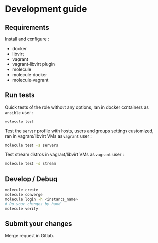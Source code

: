 Development guide
=================

Requirements
------------

Install and configure :

* docker
* libvirt
* vagrant
* vagrant-libvirt plugin
* molecule
* molecule-docker
* molecule-vagrant

Run tests
---------

Quick tests of the role without any options, ran in docker containers as `ansible` user :

```sh
molecule test
```

Test the `server` profile with hosts, users and groups settings customized,
ran in vagrant/libvirt VMs as `vagrant` user :

```sh
molecule test -s servers
```

Test stream distros in vagrant/libvirt VMs as `vagrant` user :

```sh
molecule test -s stream
```

Develop / Debug
---------------

```sh
molecule create
molecule converge
molecule login -h <instance_name>
# Do your changes by hand
molecule verify
```

Submit your changes
-------------------

Merge request in Gitlab.
